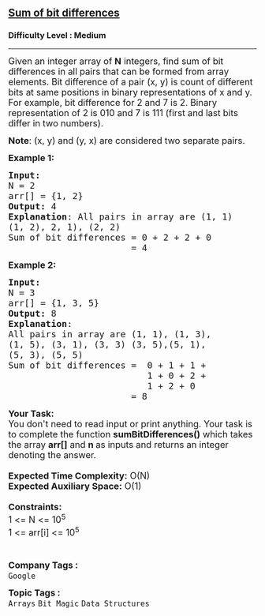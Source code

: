 <h2><a href="https://www.geeksforgeeks.org/problems/sum-of-bit-differences2937/1?page=1&category=Arrays,Greedy&company=Amazon,Microsoft,Flipkart,Adobe,Google,Samsung,Paytm,Morgan%20Stanley,Cisco,Linkedin,Wipro,Salesforce,Atlassian,Accenture,Myntra,Apple,Infosys,Uber,IBM&difficulty=Medium&status=unsolved&sortBy=accuracy">Sum of bit differences</a></h2><h3>Difficulty Level : Medium</h3><hr><div class="problems_problem_content__Xm_eO"><p><span style="font-size:18px">Given an integer array of <strong>N</strong>&nbsp;integers, find sum of bit differences in all pairs that can be formed from array elements. Bit difference of a pair (x, y) is count of different bits at same positions in binary representations of x and y.<br>
For example, bit difference for 2 and 7 is 2. Binary representation of 2 is 010 and 7 is 111 (first and last bits differ in two numbers).</span></p>

<p><span style="font-size:18px"><strong>Note</strong>: (x, y) and (y, x) are considered two separate pairs.</span></p>

<p><span style="font-size:18px"><strong>Example 1:</strong></span></p>

<pre><span style="font-size:18px"><strong>Input:</strong> 
N = 2
arr[] = {1, 2}
<strong>Output:</strong> 4
<strong>Explanation</strong>: All pairs in array are (1, 1)
(1, 2), 2, 1), (2, 2)
Sum of bit differences = 0 + 2 + 2 + 0
                       = 4</span></pre>

<p><span style="font-size:18px"><strong>Example 2:</strong></span></p>

<pre><span style="font-size:18px"><strong>Input:
</strong>N = 3 
arr[] = {1, 3, 5}
<strong>Output:</strong> 8
<strong>Explanation</strong>: 
All pairs in array are (1, 1), (1, 3),
(1, 5), (3, 1), (3, 3) (3, 5),(5, 1),
(5, 3), (5, 5)
Sum of bit differences =  0 + 1 + 1 +
                          1 + 0 + 2 +
                          1 + 2 + 0 
                       = 8</span></pre>

<p><span style="font-size:18px"><strong>Your Task:&nbsp;&nbsp;</strong><br>
You don't need to read input or print anything. Your task is to complete the function&nbsp;<strong>sumBitDifferences</strong><strong>()</strong>&nbsp;which takes the array&nbsp;<strong>arr[]</strong>&nbsp;and&nbsp;<strong>n</strong><strong>&nbsp;</strong>as inputs and returns an integer denoting&nbsp;the answer.<br>
<br>
<strong>Expected Time Complexity:</strong>&nbsp;O(N)<br>
<strong>Expected Auxiliary Space:</strong>&nbsp;O(1)<br>
<br>
<strong>Constraints:</strong><br>
1 &lt;= N &lt;= 10<sup>5</sup><br>
1 &lt;= arr[i] &lt;= 10<sup>5</sup></span></p>

<p>&nbsp;</p>
</div><p><span style=font-size:18px><strong>Company Tags : </strong><br><code>Google</code>&nbsp;<br><p><span style=font-size:18px><strong>Topic Tags : </strong><br><code>Arrays</code>&nbsp;<code>Bit Magic</code>&nbsp;<code>Data Structures</code>&nbsp;